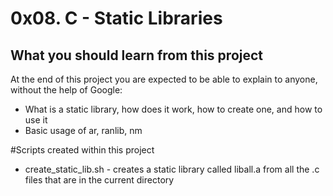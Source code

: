 # 0x08. C - Static Libraries
## What you should learn from this project
At the end of this project you are expected to be able to explain to anyone, without the help of Google:
* What is a static library, how does it work, how to create one, and how to use it
* Basic usage of ar, ranlib, nm

#Scripts created within this project
* create_static_lib.sh - creates a static library called liball.a from all the .c files that are in the current directory
